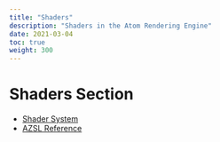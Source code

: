 ```yaml
---
title: "Shaders"
description: "Shaders in the Atom Rendering Engine"
date: 2021-03-04
toc: true
weight: 300
---
```


# Shaders Section
- [Shader System](shader-system.md)
- [AZSL Reference](azsl-reference/_index.md)
